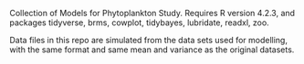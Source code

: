 Collection of Models for Phytoplankton Study. Requires R version 4.2.3, and packages tidyverse, brms, cowplot, tidybayes, lubridate, readxl, zoo.

Data files in this repo are simulated from the data sets used for modelling, with the same format and same mean and variance as the original datasets.
